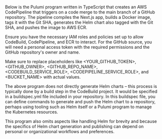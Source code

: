 Below is the Pulumi program written in TypeScript that creates an AWS CodePipeline that triggers on a code merge to the main branch of a GitHub repository. The pipeline compiles the Next.js app, builds a Docker image, tags it with the Git SHA, generates the Helm chart also tagged with the Git SHA, and pushes the image to AWS ECR.

Ensure you have the necessary IAM roles and policies set up to allow CodeBuild, CodePipeline, and ECR to interact. For the GitHub source, you will need a personal access token with the required permissions and the GitHub repository's owner and name.


Make sure to replace placeholders like <YOUR_GITHUB_TOKEN>, <GITHUB_OWNER>, <GITHUB_REPO_NAME>, <CODEBUILD_SERVICE_ROLE>, <CODEPIPELINE_SERVICE_ROLE>, and <BUCKET_NAME> with actual values.

The above program does not directly generate Helm charts – this process is typically done by a build step in the CodeBuild project. It would be specified in a buildspec.yml file included in your repository. In this buildspec file, you can define commands to generate and push the Helm chart to a repository, perhaps using tooling such as Helm itself or a Pulumi program to manage the Kubernetes resources.

This program also omits aspects like handling Helm for brevity and because the specifics of Helm chart generation and publishing can depend on personal or organizational workflows and preferences.